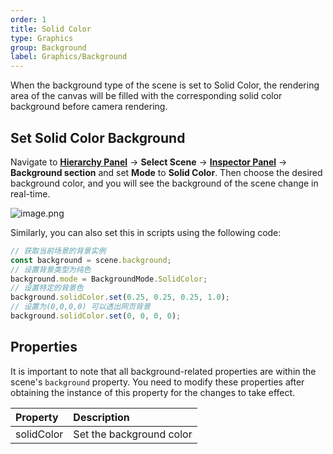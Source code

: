 ```yaml
---
order: 1
title: Solid Color
type: Graphics
group: Background
label: Graphics/Background
---
```


When the background type of the scene is set to Solid Color, the rendering area of the canvas will be filled with the corresponding solid color background before camera rendering.

## Set Solid Color Background

Navigate to **[Hierarchy Panel](/en/docs/interface-hierarchy)** -> **Select Scene** -> **[Inspector Panel](/en/docs/interface-inspector)** -> **Background section** and set **Mode** to **Solid Color**. Then choose the desired background color, and you will see the background of the scene change in real-time.

![image.png](https://mdn.alipayobjects.com/huamei_yo47yq/afts/img/A*RDQ-T5h7YdEAAAAAAAAAAAAADhuCAQ/original)

Similarly, you can also set this in scripts using the following code:

```typescript
// 获取当前场景的背景实例
const background = scene.background;
// 设置背景类型为纯色
background.mode = BackgroundMode.SolidColor;
// 设置特定的背景色
background.solidColor.set(0.25, 0.25, 0.25, 1.0);
// 设置为(0,0,0,0) 可以透出网页背景
background.solidColor.set(0, 0, 0, 0);
```

## Properties

It is important to note that all background-related properties are within the scene's `background` property. You need to modify these properties after obtaining the instance of this property for the changes to take effect.

| Property    | Description  |
| :---------- | :----------- |
| solidColor  | Set the background color |

